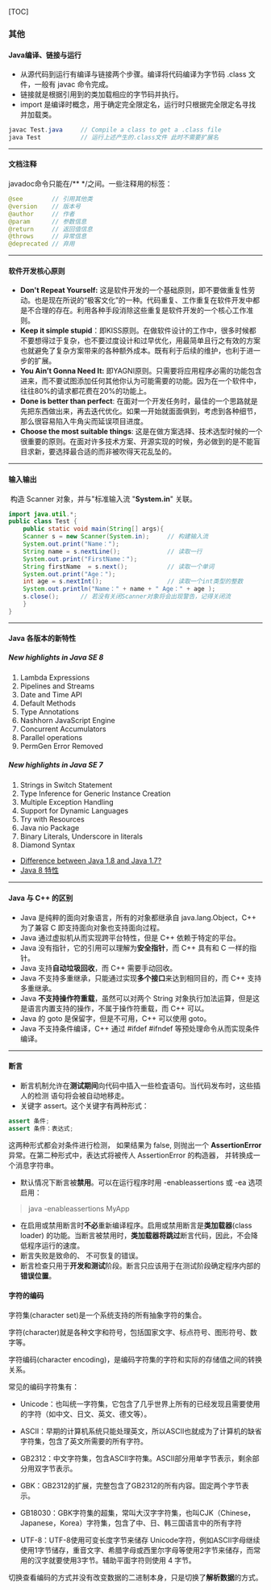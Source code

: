 [TOC]

### 其他

#### Java编译、链接与运行

- 从源代码到运行有编译与链接两个步骤。编译将代码编译为字节码 .class 文件，一般有 javac 命令完成。
- 链接就是根据引用到的类加载相应的字节码并执行。
- import 是编译时概念，用于确定完全限定名，运行时只根据完全限定名寻找并加载类。

```java
javac Test.java     // Compile a class to get a .class file
java Test           // 运行上述产生的.class文件 此时不需要扩展名
```

------

#### 文档注释

javadoc命令只能在/**   */之间。一些注释用的标签：

```java
@see	 	// 引用其他类
@version	// 版本号
@author		// 作者
@param		// 参数信息
@return		// 返回值信息
@throws		// 异常信息
@deprecated // 弃用
```

---

#### 软件开发核心原则

- **Don't Repeat Yourself:** 这是软件开发的一个基础原则，即不要做重复性劳动。也是现在所说的“极客文化”的一种。代码重复、工作重复在软件开发中都是不合理的存在。利用各种手段消除这些重复是软件开发的一个核心工作准则。
- **Keep it simple stupid**：即KISS原则。在做软件设计的工作中，很多时候都不要想得过于复杂，也不要过度设计和过早优化，用最简单且行之有效的方案也就避免了复杂方案带来的各种额外成本。既有利于后续的维护，也利于进一步的扩展。
- **You Ain’t Gonna Need It:** 即YAGNI原则。只需要将应用程序必需的功能包含进来，而不要试图添加任何其他你认为可能需要的功能。因为在一个软件中，往往80%的请求都花费在20%的功能上。
- **Done is better than perfect**: 在面对一个开发任务时，最佳的一个思路就是先把东西做出来，再去迭代优化。如果一开始就面面俱到，考虑到各种细节，那么很容易陷入牛角尖而延误项目进度。
- **Choose the most suitable things**: 这是在做方案选择、技术选型时候的一个很重要的原则。在面对许多技术方案、开源实现的时候，务必做到的是不能盲目求新，要选择最合适的而非被吹得天花乱坠的。

---

#### 输入输出

​     构造 Scanner 对象，并与"标准输入流 "**System.in**" 关联。

```java
import java.util.*; 
public class Test {
    public static void main(String[] args){
    Scanner s = new Scanner(System.in);     // 构建输入流
    System.out.print("Name：");
    String name = s.nextLine();             // 读取一行
    System.out.print("FirstName：");        
    String firstName  = s.next();           // 读取一个单词
    System.out.print("Age：");
    int age = s.nextInt();                  // 读取一个int类型的整数
    System.out.println("Name：" + name + " Age：" + age );
    s.close(); 		// 若没有关闭Scanner对象将会出现警告，记得关闭流
    }
}
```

---

#### Java 各版本的新特性

##### New highlights in Java SE 8

1. Lambda Expressions
2. Pipelines and Streams
3. Date and Time API
4. Default Methods
5. Type Annotations
6. Nashhorn JavaScript Engine
7. Concurrent Accumulators
8. Parallel operations
9. PermGen Error Removed

##### New highlights in Java SE 7

1. Strings in Switch Statement
2. Type Inference for Generic Instance Creation
3. Multiple Exception Handling
4. Support for Dynamic Languages
5. Try with Resources
6. Java nio Package
7. Binary Literals, Underscore in literals
8. Diamond Syntax

- [Difference between Java 1.8 and Java 1.7?](http://www.selfgrowth.com/articles/difference-between-java-18-and-java-17)
- [Java 8 特性](http://www.importnew.com/19345.html)

---

#### Java 与 C++ 的区别

- Java 是纯粹的面向对象语言，所有的对象都继承自 java.lang.Object，C++ 为了兼容 C 即支持面向对象也支持面向过程。
- Java 通过虚拟机从而实现跨平台特性，但是 C++ 依赖于特定的平台。
- Java 没有指针，它的引用可以理解为**安全指针**，而 C++ 具有和 C 一样的指针。
- Java 支持**自动垃圾回收**，而 C++ 需要手动回收。
- Java 不支持多重继承，只能通过实现**多个接口**来达到相同目的，而 C++ 支持多重继承。
- Java **不支持操作符重载**，虽然可以对两个 String 对象执行加法运算，但是这是语言内置支持的操作，不属于操作符重载，而 C++ 可以。
- Java 的 goto 是保留字，但是不可用，C++ 可以使用 goto。
- Java 不支持条件编译，C++ 通过 #ifdef #ifndef 等预处理命令从而实现条件编译。

---

#### 断言

- 断言机制允许在**测试期间**向代码中插入一些检査语句。当代码发布时，这些插人的检测
    语句将会被自动地移走。
- 关键字 assert。这个关键字有两种形式：

```java
assert 条件;
assert 条件：表达式;
```

这两种形式都会对条件进行检测， 如果结果为 false, 则抛出一个 **AssertionError** 异常。在第二种形式中，表达式将被传人 AssertionError 的构造器， 并转换成一个消息字符串。

- 默认情况下断言被**禁用**。可以在运行程序时用 -enableassertions 或 -ea 选项启用：

> java -enableassertions MyApp

- 在启用或禁用断言时**不必**重新编译程序。启用或禁用断言是**类加载器**(class loader) 的功能。当断言被禁用时，**类加载器将跳过**断言代码，因此，不会降低程序运行的速度。
- 断言失败是致命的、 不可恢复的错误。
- 断言检查只用于**开发和测试**阶段。断言只应该用于在测试阶段确定程序内部的**错误位置**。



#### 字符的编码

字符集(character set)是一个系统支持的所有抽象字符的集合。

字符(character)就是各种文字和符号，包括国家文字、标点符号、图形符号、数字等。

字符编码(character encoding)，是编码字符集的字符和实际的存储值之间的转换关系。

常见的编码字符集有：

- Unicode：也叫统一字符集，它包含了几乎世界上所有的已经发现且需要使用的字符（如中文、日文、英文、德文等）。

- ASCII：早期的计算机系统只能处理英文，所以ASCII也就成为了计算机的缺省字符集，包含了英文所需要的所有字符。

- GB2312：中文字符集，包含ASCII字符集。ASCII部分用单字节表示，剩余部分用双字节表示。

- GBK：GB2312的扩展，完整包含了GB2312的所有内容。固定两个字节表示。

- GB18030：GBK字符集的超集，常叫大汉字字符集，也叫CJK（Chinese，Japanese，Korea）字符集，包含了中、日、韩三国语言中的所有字符
- UTF-8：UTF-8使用可变长度字节来储存 Unicode字符，例如ASCII字母继续使用1字节储存，重音文字、希腊字母或西里尔字母等使用2字节来储存，而常用的汉字就要使用3字节。辅助平面字符则使用 4 字节。

切换查看编码的方式并没有改变数据的二进制本身，只是切换了**解析数据**的方式。








